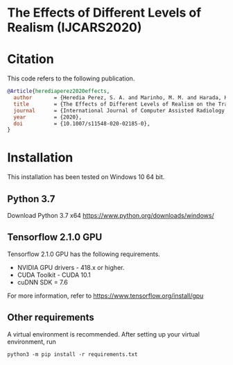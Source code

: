 # The Effects of Different Levels of Realism (IJCARS2020)

# Citation
This code refers to the following publication. 
```bibtex
@Article{herediaperez2020effects,
  author       = {Heredia Perez, S. A. and Marinho, M. M. and Harada, K. and Mitsuishi, Mamoru},
  title        = {The Effects of Different Levels of Realism on the Training of CNNs with only Synthetic Images for the Semantic Segmentation of Robotic Instruments in a Head Phantom},
  journal      = {International Journal of Computer Assisted Radiology and Surgery (IJCARS)},
  year         = {2020},
  doi          = {10.1007/s11548-020-02185-0},
}
```
# Installation
This installation has been tested on Windows 10 64 bit.

## Python 3.7 
Download Python 3.7 x64
https://www.python.org/downloads/windows/

## Tensorflow 2.1.0 GPU
Tensorflow 2.1.0 GPU has the following requirements.
- NVIDIA GPU drivers - 418.x or higher.
- CUDA Toolkit - CUDA 10.1
- cuDNN SDK = 7.6

For more information, refer to
https://www.tensorflow.org/install/gpu

## Other requirements
A virtual environment is recommended. After setting up your virtual environment, run
```shell script
python3 -m pip install -r requirements.txt
```